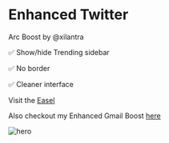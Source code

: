 # Enhanced Twitter

Arc Boost by @xilantra


✅ Show/hide Trending sidebar

✅ No border

✅ Cleaner interface

Visit the [Easel](https://arc.net/e/E7D0C27B-9A71-4DEB-B28C-20CF8092C241)

Also checkout my Enhanced Gmail Boost [here](https://arc.net/e/F45B80FE-D31F-499E-8968-53EA033F73F4)

![hero](https://user-images.githubusercontent.com/1661952/191568264-009de5e2-6d05-4954-b238-cefb5591830a.png)
